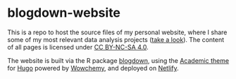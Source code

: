 # blogdown-website
This is a repo to host the source files of my personal website, where I share some of my most relevant data analysis projects ([take a look](https://gianlucaciaccio.rbind.io/)). The content of all pages is licensed under [CC BY-NC-SA 4.0](https://creativecommons.org/licenses/by-nc-sa/4.0/).

The website is built via the R package [blogdown](https://github.com/rstudio/blogdown), using the [Academic theme](https://themes.gohugo.io/themes/starter-academic/) for [Hugo](https://gohugo.io/) powered by [Wowchemy](https://wowchemy.com/), and deployed on [Netlify](https://www.netlify.com/).
